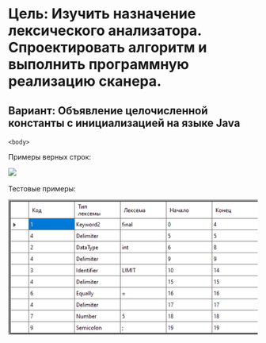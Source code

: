 <html>

<head>
    <h1>Цель: Изучить назначение лексического анализатора. Спроектировать алгоритм и выполнить программную реализацию сканера.</h1>
    <h2>Вариант: Объявление целочисленной константы с инициализацией на языке Java</h2>
    </head>

    <body>
<p>Примеры верных строк:</p>
<p></p>
<p></p>
<p></p>
<img src = "![avtomat](https://github.com/aruzhan-01/laba1/assets/115704957/d52c9de6-59d9-49cb-bb0a-5d3f7b294cc3)
" style="width: 700px">
<p>Тестовые примеры:</p>
<p></p>
<p></p>
<p></p>
<img src = "test.jpg" style="width: 700px">
    </body>

</html>
